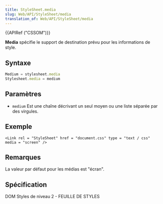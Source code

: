 ```yaml
---
title: StyleSheet.media
slug: Web/API/StyleSheet/media
translation_of: Web/API/StyleSheet/media
---
```

{{APIRef ("CSSOM")}}

**Media** spécifie le support de destination prévu pour les informations de style.

## Syntaxe

```js
Medium = stylesheet.media
Stylesheet.media = medium
```

## Paramètres

- `medium` Est une chaîne décrivant un seul moyen ou une liste séparée par des virgules.

## Exemple

    <Link rel = "StyleSheet" href = "document.css" type = "text / css" media = "screen" />

## Remarques

La valeur par défaut pour les médias est "écran".

## Spécification

DOM Styles de niveau 2 - FEUILLE DE STYLES
